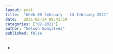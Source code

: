 ```yaml
---
layout: post
title:  "Week 08 february - 14 february 2021"
date:   2021-02-14 08:43:59
categories: ["02-2021"]
author: "Nelson Gonçalves"
published: false
---
```


*
